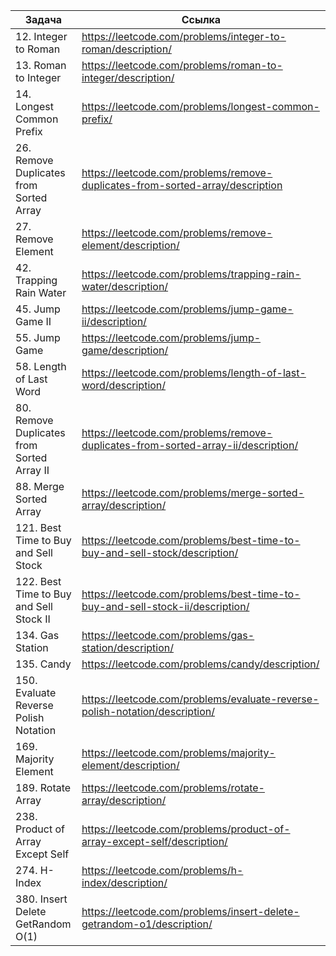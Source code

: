 
| Задача                                     | Ссылка                                                                            |
| ------------------------------------------ | --------------------------------------------------------------------------------- |
| 12. Integer to Roman                       | https://leetcode.com/problems/integer-to-roman/description/                       |
| 13. Roman to Integer                       | https://leetcode.com/problems/roman-to-integer/description/                       |
| 14. Longest Common Prefix                  | https://leetcode.com/problems/longest-common-prefix/                              |
| 26. Remove Duplicates from Sorted Array    | https://leetcode.com/problems/remove-duplicates-from-sorted-array/description     |
| 27. Remove Element                         | https://leetcode.com/problems/remove-element/description/                         |
| 42. Trapping Rain Water                    | https://leetcode.com/problems/trapping-rain-water/description/                    |
| 45. Jump Game II                           | https://leetcode.com/problems/jump-game-ii/description/                           |
| 55. Jump Game                              | https://leetcode.com/problems/jump-game/description/                              |
| 58. Length of Last Word                    | https://leetcode.com/problems/length-of-last-word/description/                    |
| 80. Remove Duplicates from Sorted Array II | https://leetcode.com/problems/remove-duplicates-from-sorted-array-ii/description/ |
| 88. Merge Sorted Array                     | https://leetcode.com/problems/merge-sorted-array/description/                     |
| 121. Best Time to Buy and Sell Stock       | https://leetcode.com/problems/best-time-to-buy-and-sell-stock/description/        |
| 122. Best Time to Buy and Sell Stock II    | https://leetcode.com/problems/best-time-to-buy-and-sell-stock-ii/description/     |
| 134. Gas Station                           | https://leetcode.com/problems/gas-station/description/                            |
| 135. Candy                                 | https://leetcode.com/problems/candy/description/                                  |
| 150. Evaluate Reverse Polish Notation      | https://leetcode.com/problems/evaluate-reverse-polish-notation/description/       |
| 169. Majority Element                      | https://leetcode.com/problems/majority-element/description/                       |
| 189. Rotate Array                          | https://leetcode.com/problems/rotate-array/description/                           |
| 238. Product of Array Except Self          | https://leetcode.com/problems/product-of-array-except-self/description/           |
| 274. H-Index                               | https://leetcode.com/problems/h-index/description/                                |
| 380. Insert Delete GetRandom O(1)          | https://leetcode.com/problems/insert-delete-getrandom-o1/description/             |
